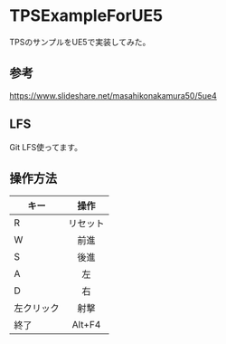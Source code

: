 # TPSExampleForUE5
TPSのサンプルをUE5で実装してみた。

## 参考
https://www.slideshare.net/masahikonakamura50/5ue4

## LFS
Git LFS使ってます。

## 操作方法
| キー| 操作 |
| -------- |:-------:| 
| R | リセット |
| W | 前進|
| S | 後進|
| A| 左 |
| D | 右 |
| 左クリック | 射撃 |
| 終了 | Alt+F4 |
